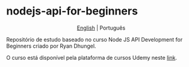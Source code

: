 # nodejs-api-for-beginners

<nav style="text-align:center">

[English](./../../README.md) | Português

</nav>

Repositório de estudo baseado no curso Node JS API Development for Beginners criado por Ryan Dhungel.

O curso está disponível pela plataforma de cursos Udemy neste [link](https://www.udemy.com/share/101rrS3@KG9KwsXAPoJl5gxrGlJemejOdDuPWc8flOcDKjswGKM3v1n_Jxjlx8iTgJWuEG6H/).